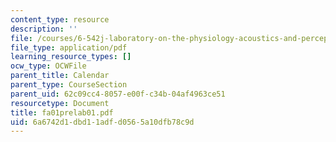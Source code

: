 ```yaml
---
content_type: resource
description: ''
file: /courses/6-542j-laboratory-on-the-physiology-acoustics-and-perception-of-speech-fall-2005/6a6742d1dbd11adfd0565a10dfb78c9d_fa01prelab01.pdf
file_type: application/pdf
learning_resource_types: []
ocw_type: OCWFile
parent_title: Calendar
parent_type: CourseSection
parent_uid: 62c09cc4-8057-e00f-c34b-04af4963ce51
resourcetype: Document
title: fa01prelab01.pdf
uid: 6a6742d1-dbd1-1adf-d056-5a10dfb78c9d
---
```

